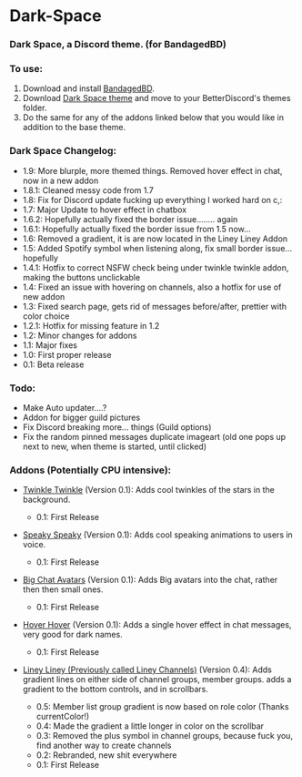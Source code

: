 # Dark-Space
### Dark Space, a Discord theme. (for BandagedBD)
       
### To use:
  1. Download and install [BandagedBD](https://github.com/rauenzi/BetterDiscordApp/releases).
  2. Download [Dark Space theme](https://github.com/HeartlessAUS/Dark-Space/blob/master/Dark%20Space.theme.css) and move to your BetterDiscord's themes folder.
  3. Do the same for any of the addons linked below that you would like in addition to the base theme.
  
  
### Dark Space Changelog:
  - 1.9: More blurple, more themed things. Removed hover effect in chat, now in a new addon
  - 1.8.1: Cleaned messy code from 1.7
  - 1.8: Fix for Discord update fucking up everything I worked hard on c,:
  - 1.7: Major Update to hover effect in chatbox
  - 1.6.2: Hopefully actually fixed the border issue........ again
  - 1.6.1: Hopefully actually fixed the border issue from 1.5 now...
  - 1.6: Removed a gradient, it is are now located in the Liney Liney Addon
  - 1.5: Added Spotify symbol when listening along, fix small border issue... hopefully
  - 1.4.1: Hotfix to correct NSFW check being under twinkle twinkle addon, making the buttons unclickable
  - 1.4: Fixed an issue with hovering on channels, also a hotfix for use of new addon
  - 1.3: Fixed search page, gets rid of messages before/after, prettier with color choice
  - 1.2.1: Hotfix for missing feature in 1.2
  - 1.2: Minor changes for addons
  - 1.1: Major fixes
  - 1.0: First proper release
  - 0.1: Beta release
  
  
### Todo:

  - Make Auto updater....?
  - Addon for bigger guild pictures
  - Fix Discord breaking more... things (Guild options)
  - Fix the random pinned messages duplicate imageart (old one pops up next to new, when theme is started, until clicked)



 ### Addons (Potentially CPU intensive):

  - [Twinkle Twinkle](https://github.com/HeartlessAUS/Dark-Space/blob/master/TwinkleTwinkle.theme.css) (Version 0.1):
       Adds cool twinkles of the stars in the background.
        
       - 0.1: First Release  
         
         
  - [Speaky Speaky](https://github.com/HeartlessAUS/Dark-Space/blob/master/SpeakySpeaky.theme.css) (Version 0.1):
       Adds cool speaking animations to users in voice.
        
       - 0.1: First Release
         
         
  - [Big Chat Avatars](https://github.com/HeartlessAUS/Dark-Space/blob/master/BigChatAvatars.theme.css) (Version 0.1):
       Adds Big avatars into the chat, rather then then small ones.
        
       - 0.1: First Release   
         
  - [Hover Hover](https://github.com/HeartlessAUS/Dark-Space/blob/master/HoverHover.theme.css) (Version 0.1):
       Adds a single hover effect in chat messages, very good for dark names.
        
       - 0.1: First Release   
         


  - [Liney Liney (Previously called Liney Channels)](https://github.com/HeartlessAUS/Dark-Space/blob/master/LineyLiney.theme.css) (Version 0.4):
       Adds gradient lines on either side of channel groups, member groups. adds a gradient to the bottom controls, and in scrollbars.
       
       - 0.5: Member list group gradient is now based on role color (Thanks currentColor!)
       - 0.4: Made the gradient a little longer in color on the scrollbar
       - 0.3: Removed the plus symbol in channel groups, because fuck you, find another way to create channels    
       - 0.2: Rebranded, new shit everywhere
       - 0.1: First Release 
